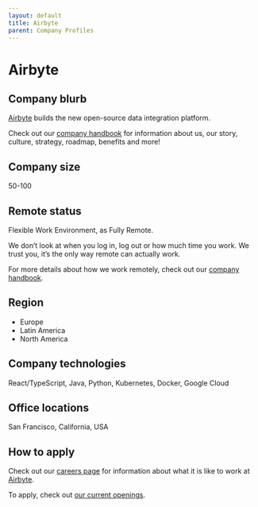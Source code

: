 ```yaml
---
layout: default
title: Airbyte
parent: Company Profiles
---
```


# Airbyte

## Company blurb

[Airbyte](https://airbyte.com/about-us) builds the new open-source data integration platform.  

Check out our [company handbook](https://handbook.airbyte.com/) for information about us, our story, culture, strategy, roadmap, benefits and more!

## Company size

50-100

## Remote status

Flexible Work Environment, as Fully Remote.

We don’t look at when you log in, log out or how much time you work. We trust you, it’s the only way remote can actually work.

For more details about how we work remotely, check out our [company handbook](https://handbook.airbyte.com/company/remote-processes).

## Region

* Europe
* Latin America
* North America

## Company technologies

React/TypeScript, Java, Python, Kubernetes, Docker, Google Cloud

## Office locations

San Francisco, California, USA

## How to apply

Check out our [careers page](https://airbyte.com/careers) for information about what it is like to work at [Airbyte](https://airbyte.com).

To apply, check out [our current openings](https://boards.greenhouse.io/airbyte).
 
